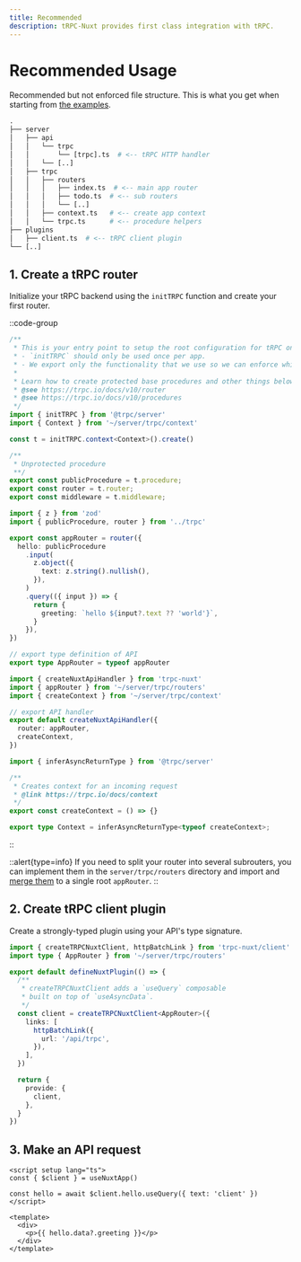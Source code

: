 ```yaml
---
title: Recommended
description: tRPC-Nuxt provides first class integration with tRPC.
---
```


# Recommended Usage

Recommended but not enforced file structure. This is what you get when starting from [the examples](../main/example-apps.md).

```graphql
.
├── server
│   ├── api
│   │   └── trpc
│   │       └── [trpc].ts  # <-- tRPC HTTP handler
│   │   └── [..]
│   ├── trpc
│   │   ├── routers
│   │   │   ├── index.ts  # <-- main app router
│   │   │   ├── todo.ts  # <-- sub routers
│   │   │   └── [..]
│   │   ├── context.ts   # <-- create app context
│   │   └── trpc.ts      # <-- procedure helpers
├── plugins
│   ├── client.ts  # <-- tRPC client plugin
└── [..]
```

## 1. Create a tRPC router

Initialize your tRPC backend using the `initTRPC` function and create your first router.

::code-group

```ts [server/trpc/trpc.ts]
/**
 * This is your entry point to setup the root configuration for tRPC on the server.
 * - `initTRPC` should only be used once per app.
 * - We export only the functionality that we use so we can enforce which base procedures should be used
 *
 * Learn how to create protected base procedures and other things below:
 * @see https://trpc.io/docs/v10/router
 * @see https://trpc.io/docs/v10/procedures
 */
import { initTRPC } from '@trpc/server'
import { Context } from '~/server/trpc/context'

const t = initTRPC.context<Context>().create()

/**
 * Unprotected procedure
 **/
export const publicProcedure = t.procedure;
export const router = t.router;
export const middleware = t.middleware;
```

```ts [server/trpc/routers/index.ts]
import { z } from 'zod'
import { publicProcedure, router } from '../trpc'

export const appRouter = router({
  hello: publicProcedure
    .input(
      z.object({
        text: z.string().nullish(),
      }),
    )
    .query(({ input }) => {
      return {
        greeting: `hello ${input?.text ?? 'world'}`,
      }
    }),
})

// export type definition of API
export type AppRouter = typeof appRouter
```

```ts [server/api/trpc/[trpc].ts]
import { createNuxtApiHandler } from 'trpc-nuxt'
import { appRouter } from '~/server/trpc/routers'
import { createContext } from '~/server/trpc/context'

// export API handler
export default createNuxtApiHandler({
  router: appRouter,
  createContext,
})
```

```ts [server/trpc/context.ts]
import { inferAsyncReturnType } from '@trpc/server'

/**
 * Creates context for an incoming request
 * @link https://trpc.io/docs/context
 */
export const createContext = () => {}

export type Context = inferAsyncReturnType<typeof createContext>;
```

::

::alert{type=info}
If you need to split your router into several subrouters, you can implement them in the `server/trpc/routers` directory and import and [merge them](https://trpc.io/docs/v10/merging-routers) to a single root `appRouter`.
::

## 2. Create tRPC client plugin

Create a strongly-typed plugin using your API's type signature.

```ts [plugins/client.ts]
import { createTRPCNuxtClient, httpBatchLink } from 'trpc-nuxt/client'
import type { AppRouter } from '~/server/trpc/routers'

export default defineNuxtPlugin(() => {
  /**
   * createTRPCNuxtClient adds a `useQuery` composable
   * built on top of `useAsyncData`.
   */
  const client = createTRPCNuxtClient<AppRouter>({
    links: [
      httpBatchLink({
        url: '/api/trpc',
      }),
    ],
  })

  return {
    provide: {
      client,
    },
  }
})
```

## 3. Make an API request

```vue [pages/index.vue]
<script setup lang="ts">
const { $client } = useNuxtApp()

const hello = await $client.hello.useQuery({ text: 'client' })
</script>

<template>
  <div>
    <p>{{ hello.data?.greeting }}</p>
  </div>
</template>
```

